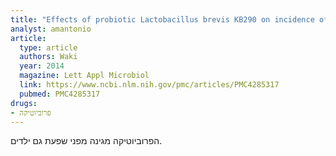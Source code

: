 ```yaml
---
title: "Effects of probiotic Lactobacillus brevis KB290 on incidence of influenza infection among schoolchildren: an open-label pilot study"
analyst: amantonio
article:
  type: article
  authors: Waki
  year: 2014
  magazine: Lett Appl Microbiol
  link: https://www.ncbi.nlm.nih.gov/pmc/articles/PMC4285317
  pubmed: PMC4285317
drugs:
- פרוביוטיקה
---
```


הפרוביוטיקה מגינה מפני שפעת גם ילדים.
